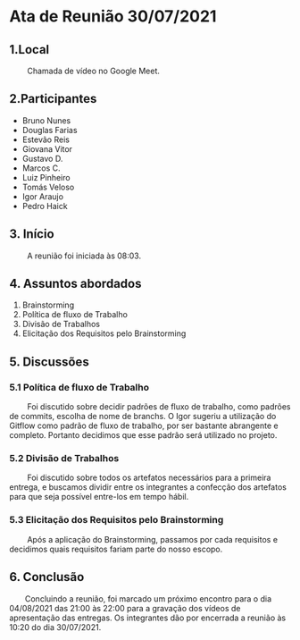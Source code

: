 # Ata de Reunião 30/07/2021
## 1.Local
&emsp;&emsp; Chamada de vídeo no Google Meet.
## 2.Participantes
 - Bruno Nunes
 - Douglas Farias
 - Estevão Reis
 - Giovana Vitor
 - Gustavo D.
 - Marcos C.
 - Luiz Pinheiro
 - Tomás Veloso
 - Igor Araujo
 - Pedro Haick

## 3. Início
 &emsp;&emsp; A reunião foi iniciada às 08:03.

## 4. Assuntos abordados
 1. Brainstorming
 2. Política de fluxo de Trabalho
 3. Divisão de Trabalhos
 4. Elicitação dos Requisitos pelo Brainstorming

## 5. Discussões
### 5.1 Política de fluxo de Trabalho
 &emsp;&emsp; Foi discutido sobre decidir padrões de fluxo de trabalho, como padrões de commits, escolha de nome de branchs. O Igor sugeriu a utilização do Gitflow como padrão de fluxo de trabalho, por ser bastante abrangente e completo. Portanto decidimos que esse padrão será utilizado no projeto.

### 5.2 Divisão de Trabalhos
  &emsp;&emsp; Foi discutido sobre todos os artefatos necessários para a primeira entrega, e buscamos dividir entre os integrantes a confecção dos artefatos para que seja possível entre-los em tempo hábil. 
### 5.3 Elicitação dos Requisitos pelo Brainstorming
  &emsp;&emsp; Após a aplicação do Brainstorming, passamos por cada requisitos e decidimos quais requisitos fariam parte do nosso escopo. 

## 6. Conclusão
  Concluindo a reunião, foi marcado um próximo encontro para o dia 04/08/2021 das 21:00 às 22:00 para a gravação dos vídeos de apresentação das entregas. Os integrantes dão por encerrada a reunião às 10:20 do dia 30/07/2021.